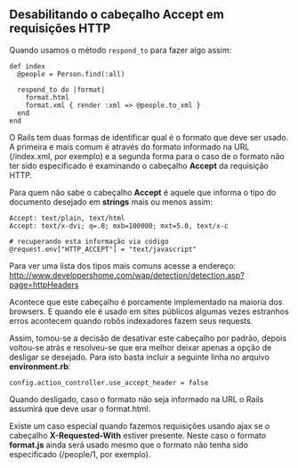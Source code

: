 ## Desabilitando o cabeçalho Accept em requisições HTTP

Quando usamos o método `respond_to` para fazer algo assim:

	def index
	  @people = Person.find(:all)

	  respond_to do |format|
	    format.html
	    format.xml { render :xml => @people.to_xml }
	  end
	end

O Rails tem duas formas de identificar qual é o formato que deve ser usado. A primeira e mais comum é através do formato informado na URL (/index.xml, por exemplo) e a segunda forma para o caso de o formato não ter sido especificado é examinando o cabeçalho **Accept** da requisição HTTP.

Para quem não sabe o cabeçalho **Accept** é aquele que informa o tipo do documento desejado em **strings** mais ou menos assim:

	Accept: text/plain, text/html
	Accept: text/x-dvi; q=.8; mxb=100000; mxt=5.0, text/x-c

	# recuperando esta informação via código
	@request.env["HTTP_ACCEPT"] = "text/javascript"

Para ver uma lista dos tipos mais comuns acesse a endereço: http://www.developershome.com/wap/detection/detection.asp?page=httpHeaders

Acontece que este cabeçalho é porcamente implementado na maioria dos browsers. E quando ele é usado em sites públicos algumas vezes estranhos erros acontecem quando robôs indexadores fazem seus requests.

Assim, tomou-se a decisão de desativar este cabeçalho por padrão, depois voltou-se atrás e resolveu-se que era melhor deixar apenas a opção de desligar se desejado. Para isto basta incluir a seguinte linha no arquivo **environment.rb**:

	config.action_controller.use_accept_header = false

Quando desligado, caso o formato não seja informado na URL o Rails assumirá que deve usar o format.html.

Existe um caso especial quando fazemos requisições usando ajax se o cabeçalho **X-Requested-With** estiver presente. Neste caso o formato **format.js** ainda será usado mesmo que o formato não tenha sido especificado (/people/1, por exemplo).
